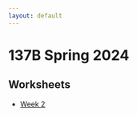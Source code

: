 ```yaml
---
layout: default
---
```

# 137B Spring 2024
## Worksheets
* [Week 2](https://jacoberl.github.io/assets/137b-F24/week-2-worksheet.pdf)
